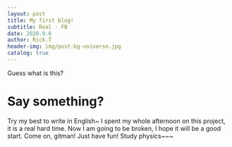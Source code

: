 ```yaml
---
layout: post
title: My first blog!
subtitle: Real · FB
date: 2020.9.6
author: Rick.T
header-img: img/post-bg-universe.jpg
catalog: true
---
```

Guess what is this?

# Say something?

Try my best to write in English~
I spent my whole afternoon on this project, it is a real hard time. Now I am going to be broken, I hope it will be a good start.
Come on, gitman!
Just have fun!
Study physics~~~
